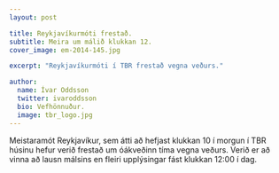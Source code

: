 ```yaml
---
layout: post

title: Reykjavíkurmóti frestað.
subtitle: Meira um málið klukkan 12.
cover_image: em-2014-145.jpg

excerpt: "Reykjavíkurmóti í TBR frestað vegna veðurs."

author:
  name: Ívar Oddsson
  twitter: ivaroddsson
  bio: Vefhönnuður.
  image: tbr_logo.jpg
---
```

Meistaramót Reykjavíkur, sem átti að hefjast klukkan 10 í morgun í TBR húsinu hefur verið frestað um óákveðinn tíma vegna veðurs. Verið er að vinna að lausn málsins en fleiri upplýsingar fást klukkan 12:00 í dag. 

